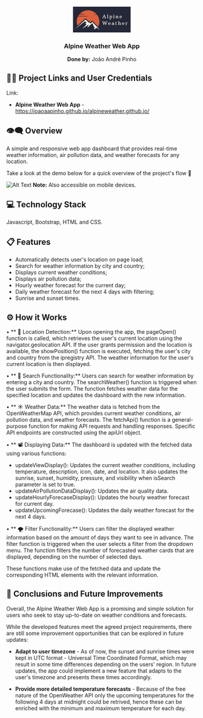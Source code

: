<p align="center">
  <img src="assets/images/logo_w_background.png?raw=true" alt="Alpine Weather logo" width="30%">
</p>

<h3 align="center">Alpine Weather Web App</h3>

<p align="center"><b>Done by:</b> João André Pinho</p>

<h2>🔗🔑 Project Links and User Credentials </h2>

Link:
- **Alpine Weather Web App** - https://joaoaapinho.github.io/alpineweather.github.io/

<h2> 👁‍🗨 Overview </h2>

A simple and responsive web app dashboard that provides real-time weather information, air pollution data, and weather forecasts for any location.

Take a look at the demo below for a quick overview of the project's flow 🔽

![Alt Text](/assets/images/AlpineWeather_demo.gif)
**Note:** Also accessible on mobile devices.

<h2> 💻 Technology Stack </h2>

Javascript, Bootstrap, HTML and CSS.

<h2> 📋 Features </h2>

- Automatically detects user's location on page load;
- Search for weather information by city and country;
- Displays current weather conditions;
- Displays air pollution data;
- Hourly weather forecast for the current day;
- Daily weather forecast for the next 4 days with filtering;
- Sunrise and sunset times.

<h2> ⚙️ How it Works </h2>

• ** 📍 Location Detection:**
Upon opening the app, the pageOpen() function is called, which retrieves the user's current location using the navigator.geolocation API. If the user grants permission and the location is available, the showPosition() function is executed, fetching the user's city and country from the ipregistry API. The weather information for the user's current location is then displayed.

• ** 🔎 Search Functionality:**
Users can search for weather information by entering a city and country. The searchWeather() function is triggered when the user submits the form. The function fetches weather data for the specified location and updates the dashboard with the new information.

• ** ☀️ Weather Data:**
The weather data is fetched from the OpenWeatherMap API, which provides current weather conditions, air pollution data, and weather forecasts. The fetchApi() function is a general-purpose function for making API requests and handling responses. Specific API endpoints are constructed using the apiUrl object.

• ** 📽️ Displaying Data:**
The dashboard is updated with the fetched data using various functions:

  - updateViewDisplay(): Updates the current weather conditions, including temperature, description, icon, date, and location. It also updates the sunrise, sunset, humidity, pressure, and visibility when isSearch parameter is set to true.
  - updateAirPollutionDataDisplay(): Updates the air quality data.
  - updateHourlyForecaseDisplay(): Updates the hourly weather forecast for current day.
  - updateUpcomingForecase(): Updates the daily weather forecast for the next 4 days.

• ** 🌪️ Filter Functionality:**
Users can filter the displayed weather information based on the amount of days they want to see in advance. The filter function is triggered when the user selects a filter from the dropdown menu. The function filters the number of forecasted weather cards that are displayed, depending on the number of selected days.

These functions make use of the fetched data and update the corresponding HTML elements with the relevant information.

<h2> 🎯 Conclusions and Future Improvements </h2>

Overall, the Alpine Weather Web App is a promising and simple solution for users who seek to stay up-to-date on weather conditions and forecasts.

While the developed features meet the agreed project requirements, there are still some improvement opportunities that can be explored in future updates:

- **Adapt to user timezone** - As of now, the sunset and sunrise times were kept in UTC format - Universal Time Coordinated Format, which may result in some time differences depending on the users' region. In future updates, the app could implement a new feature that adapts to the user's timezone and presents these times accordingly.

- **Provide more detailed temperature forecasts** - Because of the free nature of the OpenWeather API only the upcoming temperatures for the following 4 days at midnight could be retrived, hence these can be enriched with the minimum and maximum temperature for each day.
